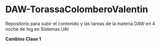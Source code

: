 # DAW-TorassaColomberoValentin
 Repositorio para subir el contenido y las tareas de la materia DAW en 4 noche de Ing en Sistemas UAI
 
 **Cambios Clase 1**
 

